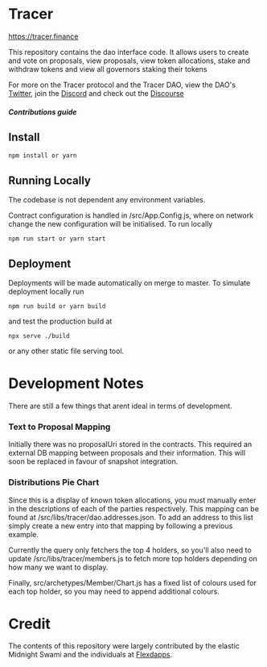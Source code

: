 # Tracer
https://tracer.finance

This repository contains the dao interface code. It allows users to create and vote on proposals, view proposals, view token allocations, stake and withdraw tokens and view all governors staking their tokens

For more on the Tracer protocol and the Tracer DAO, view the DAO's [Twitter](https://twitter.com/tracer_finance), join the [Discord](https://discord.gg/kvJEwfvyrW) and check out the [Discourse](https://discourse.tracer.finance/)

##### Contributions guide
## Install

```
npm install or yarn
```

## Running Locally
The codebase is not dependent any environment variables. 

Contract configuration is handled in /src/App.Config.js, where on network change the new configuration will be initialised.
To run locally
```
npm run start or yarn start
```

## Deployment
Deployments will be made automatically on merge to master. To simulate deployment locally run
```
npm run build or yarn build
```

and test the production build at

```
npx serve ./build
```

or any other static file serving tool.


# Development Notes
There are still a few things that arent ideal in terms of development.
### Text to Proposal Mapping
Initially there was no proposalUri stored in the contracts. This required an external DB mapping between proposals and their information. This will soon be replaced in favour of snapshot integration.

### Distributions Pie Chart
Since this is a display of known token allocations, you must manually enter in the descriptions of each of the parties respectively.
This mapping can be found at /src/libs/tracer/dao.addresses.json. To add an address to this list simply create a new entry into that mapping by following a previous example.

Currently the query only fetchers the top 4 holders, so you'll also need to update /src/libs/tracer/members.js to fetch more top holders depending on how many we want to display. 

Finally, src/archetypes/Member/Chart.js has a fixed list of colours used for each top holder, so you may need to append additional colours. 


# Credit
The contents of this repository were largely contributed by the elastic Midnight Swami and the individuals at [Flexdapps](https://flexdapps.com/).